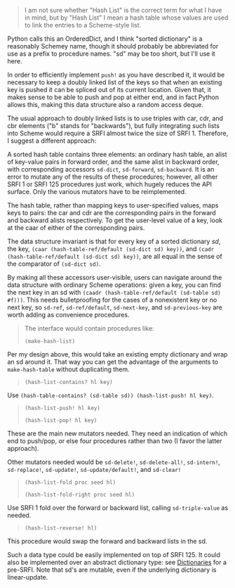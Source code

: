 > I am not sure whether "Hash List" is the correct term for what I have in mind, but by "Hash List"
> I mean a hash table whose values are used to link the entries to a Scheme-style list.

Python calls this an OrderedDict, and I think "sorted dictionary" is a reasonably Schemey name,
though it should probably be abbreviated for use as a prefix to procedure names.
"sd" may be too short, but I'll use it here.

In order to efficiently implement `push!` as you have described it,
it would be necessary to keep a doubly linked list of the keys
so that when an existing key is pushed it can be spliced out of its current location.
Given that, it makes sense to be able to push and pop at either end,
and in fact Python allows this, making this data structure also a random access deque.

The usual approach to doubly linked lists is to use triples with car, cdr, and cbr elements
("b" stands for "backwards"), but fully integrating such lists into Scheme
would require a SRFI almost twice the size of SRFI 1.
Therefore, I suggest a different approach:

A sorted hash table contains three elements: an ordinary hash table, an alist of key-value pairs
in forward order, and the same alist in backward order,
with corresponding accessors `sd-dict`, `sd-forward`, `sd-backward`.
It is an error to mutate any of the results of these procedures;
however, all other SRFI 1 or SRFI 125 procedures just work,
which hugely reduces the API surface.
Only the various mutators have to be reimplemented.

The hash table, rather than mapping keys to user-specified values, maps keys
to pairs: the car and cdr are the
corresponding pairs in the forward and backward alists respectively.
To get the user-level value of a key, look at the caar of either of the corresponding pairs.

The data structure invariant is that for every key of a sorted dictionary *sd*,
the key,
`(caar (hash-table-ref/default (sd-dict sd) key))`,
and `(cadr (hash-table-ref/default (sd-dict sd) key))`,
are all equal in the sense of the comparator of `(sd-dict sd)`.

By making all these accessors user-visible,
users can navigate around the data structure with ordinary Scheme operations:
given a key, you can find the next key in an sd with
`(caadr (hash-table-ref/default (sd-table sd) #f)))`.
This needs bulletproofing for the cases of a nonexistent key or no next key,
so `sd-ref`, `sd-ref/default`, `sd-next-key`, and `sd-previous-key` are worth
adding as convenience procedures.

> The interface would contain procedures like:
> 
> `(make-hash-list)`
  
Per my design above, this would take an existing empty dictionary and wrap an sd around it.
That way you can get the advantage of the arguments to `make-hash-table` without duplicating them.

> `(hash-list-contains? hl key)`

Use `(hash-table-contains? (sd-table sd)) (hash-list-push! hl key)`.

> `(hash-list-push! hl key)`
> 
> `(hash-list-pop! hl key)`

These are the main new mutators needed.
They need an indication of which end to push/pop, or else four procedures rather than two
(I favor the latter approach).

Other mutators needed would be `sd-delete!`, `sd-delete-all!`, `sd-intern!`,
`sd-replace!`, `sd-update!`, `sd-update/default!`, and `sd-clear!`

> `(hash-list-fold proc seed hl)`
> 
> `(hash-list-fold-right proc seed hl)`

Use SRFI 1 fold over the forward or backward list, calling `sd-triple-value` as needed.

> `(hash-list-reverse! hl)`

This procedure would swap the forward and backward lists in the sd.

Such a data type could be easily implemented on top of SRFI 125.
It could also be implemented over an abstract dictionary type:
see [Dictionaries](https://bitbucket.org/cowan/r7rs-wg1-infra/src/default/Dictionaries.md)
for a pre-SRFI.  Note that sd's are mutable, even if the underlying dictionary is
linear-update.